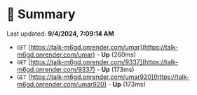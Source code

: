 # 📖 Summary
Last updated: **9/4/2024, 7:09:14 AM**

- `GET` [https://talk-m6gd.onrender.com/umar](https://talk-m6gd.onrender.com/umar) - **Up** (260ms)
- `GET` [https://talk-m6gd.onrender.com/9337](https://talk-m6gd.onrender.com/9337) - **Up** (173ms)
- `GET` [https://talk-m6gd.onrender.com/umar920](https://talk-m6gd.onrender.com/umar920) - **Up** (173ms)
